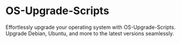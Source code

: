 # OS-Upgrade-Scripts
Effortlessly upgrade your operating system with OS-Upgrade-Scripts. Upgrade Debian, Ubuntu, and more to the latest versions seamlessly.
